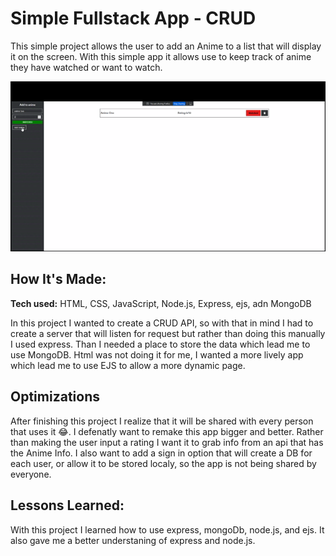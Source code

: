 # Simple Fullstack App - CRUD
This simple project allows the user to add an Anime to a list that will display it on the screen. With this simple app it allows use to keep track of anime they have watched or want to watch.



![alt tag](app.gif)

## How It's Made:

**Tech used:** HTML, CSS, JavaScript, Node.js, Express, ejs, adn MongoDB

In this project I wanted to create a CRUD API, so with that in mind I had to create a server that will listen for request but rather than doing this manually I used express. Than I needed a place to store the data which lead me to use MongoDB. Html was not doing it for me, I wanted a more lively app which lead me to use EJS to allow a more dynamic page.

## Optimizations

After finishing this project I realize that it will be shared with every person that uses it 😂. I defenatly want to remake this app bigger and better. Rather than making the user input a rating I want it to grab info from an api that has the Anime Info. I also want to add a sign in option that will create a DB for each user, or allow it to be stored localy, so the app is not being shared by everyone.

## Lessons Learned:

With this project I learned how to use express, mongoDb, node.js, and ejs. It also gave me a better understaning of express and node.js.